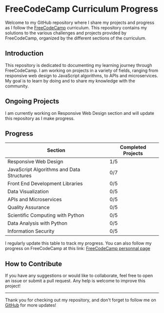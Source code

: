 # FreeCodeCamp Curriculum Progress

Welcome to my GitHub repository where I share my projects and progress as I follow the [FreeCodeCamp](https://www.freecodecamp.org/) curriculum. This repository contains my solutions to the various challenges and projects provided by FreeCodeCamp, organized by the different sections of the curriculum. 

## Introduction

This repository is dedicated to documenting my learning journey through FreeCodeCamp. I am working on projects in a variety of fields, ranging from responsive web design to JavaScript algorithms, to APIs and microservices. My goal is to learn by doing and to share my knowledge with the community.

## Ongoing Projects

I am currently working on Responsive Web Design section and will update this repository as I make progress.

## Progress

| Section                                   | Completed Projects |
| ------------------------------------------| ------------------ |
| Responsive Web Design                     | 1/5                | 
| JavaScript Algorithms and Data Structures | 0/7                |
| Front End Development Libraries           | 0/5                |
| Data Visualization                        | 0/5                |
| APIs and Microservices                    | 0/5                |
| Quality Assurance                         | 0/5                |
| Scientific Computing with Python          | 0/5                |
| Data Analysis with Python                 | 0/5                |
| Information Security                      | 0/5                |

I regularly update this table to track my progress. You can also follow my progress on FreeCodeCamp at this link: [FreeCodeCamp personnal page](https://www.freecodecamp.org/croume)

## How to Contribute

If you have any suggestions or would like to collaborate, feel free to open an issue or submit a pull request. Any help is welcome to improve this project!

---

Thank you for checking out my repository, and don't forget to follow me on [GitHub](https://github.com/clementroume) for more updates!
